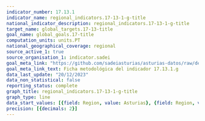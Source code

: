 ```yaml
---
indicator_number: 17.13.1
indicator_name: regional_indicators.17-13-1-g-title
national_indicator_description: regional_indicators.17-13-1-g-title
target_name: global_targets.17-13-title
goal_name: global_goals.17-title
computation_units: units.PT
national_geographical_coverage: regional
source_active_1: true
source_organisation_1: indicator.sadei
goal_meta_link: "https://github.com/sadeiasturias/asturias-datos/raw/develop/descargas/metodologia/17.13.1.g.pdf"
goal_meta_link_text: Ficha metodológica del indicador 17.13.1.g
data_last_update: "20/12/2023"
data_non_statistical: false
reporting_status: complete
graph_title: regional_indicators.17-13-1-g-title
graph_type: line
data_start_values: [{field: Region, value: Asturias}, {field: Region, value: España}]
precision: [{decimals: 2}]
---
```

